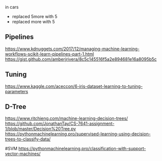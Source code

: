 in cars
- replaced 5more with 5
- replaced more with 5

## Pipelines
https://www.kdnuggets.com/2017/12/managing-machine-learning-workflows-scikit-learn-pipelines-part-1.html
https://gist.github.com/amberjrivera/8c5c145516f5a2e894681e16a8095b5c

## Tuning
https://www.kaggle.com/aceccon/6-iris-dataset-learning-to-tuning-parameters

## D-Tree
https://www.ritchieng.com/machine-learning-decision-trees/
https://github.com/JonathanTay/CS-7641-assignment-1/blob/master/Decision%20Tree.py
https://pythonmachinelearning.pro/supervised-learning-using-decision-trees-to-classify-data/


#SVM
https://pythonmachinelearning.pro/classification-with-support-vector-machines/

